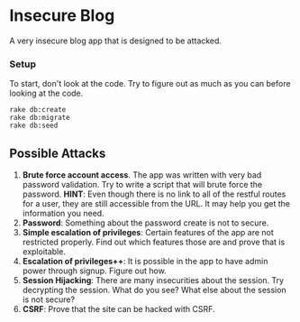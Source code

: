 # Insecure Blog

A very insecure blog app that is designed to be attacked.

### Setup

To start, don't look at the code.  Try to figure out as much as you can before looking at the code.

```
rake db:create
rake db:migrate
rake db:seed
```

## Possible Attacks

1. __Brute force account access__.  The app was written with very bad password validation.  Try to write a script that will brute force the password.  __HINT__: Even though there is no link to all of the restful routes for a user, they are still accessible from the URL.  It may help you get the information you need.
2. __Password__: Something about the password create is not to secure.
2. __Simple escalation of privileges__: Certain features of the app are not restricted properly.  Find out which features those are and prove that is exploitable.
3. __Escalation of privileges++__: It is possible in the app to have admin power through signup.  Figure out how.
4. __Session Hijacking__: There are many insecurities about the session.  Try decrypting the session.  What do you see?  What else about the session is not secure?
5. __CSRF__: Prove that the site can be hacked with CSRF.
